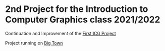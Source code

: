 # 2nd Project for the Introduction to Computer Graphics class 2021/2022

Continuation and Improvement of the [First ICG Project](https://github.com/DXOGO/little-town_ICG) 

Project running on [Big Town](https://dxogo.github.io/big-town_ICG/)
